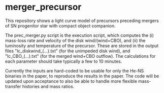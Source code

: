 # merger_precursor
This repository shows a light curve model of precursors preceding mergers of SN progenitor star with compact object companion.

The prec_merger.py script is the execution script, which computes the (i) mass-loss rate and velocity of the disk wind/(wind+CBO), and (ii) the luminosity and temperature of the precursor. These are stored in the output files "lc_diskwind_(...).txt" (for the unimpeded disk wind), and "lc_CBO_(...).txt" (for the merged wind+CBO outflow). The calculations for each parameter should take typically a few to 10 minutes.

Currently the inputs are hard-coded to be usable for only the He-NS binaries in the paper, to reproduce the results in the paper. The code will be updated upon acceptance to also be able to handle more flexible mass-transfer histories and mass ratios.
